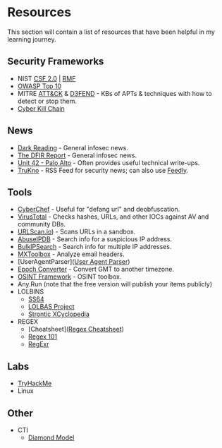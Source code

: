 # Resources
This section will contain a list of resources that have been helpful in my learning journey.

## Security Frameworks
* NIST [CSF 2.0](https://www.nist.gov/cyberframework) | [RMF](https://csrc.nist.gov/projects/risk-management/about-rmf)
* [OWASP Top 10](https://owasp.org/www-project-top-ten/)
* MITRE [ATT&CK](https://attack.mitre.org/) & [D3FEND](https://d3fend.mitre.org/) - KBs of APTs & techniques with how to detect or stop them.
* [Cyber Kill Chain](https://www.lockheedmartin.com/en-us/capabilities/cyber/cyber-kill-chain.html)

## News
* [Dark Reading](https://www.darkreading.com/) - General infosec news. 
* [The DFIR Report](https://thedfirreport.com/) - General infosec news.
* [Unit 42 - Palo Alto](https://unit42.paloaltonetworks.com/) - Often provides useful technical write-ups.
* [TruKno](https://www.trukno.com/dashboard/news) - RSS Feed for security news; can also use [Feedly](https://feedly.com/homepage).

## Tools
* [CyberChef](https://gchq.github.io/CyberChef/) - Useful for "defang url" and deobfuscation. 
* [VirusTotal](https://www.virustotal.com/gui/home/upload) - Checks hashes, URLs, and other IOCs against AV and community DBs.
* [URLScan.io](https://urlscan.io/)) - Scans URLs in a sandbox.
* [AbuseIPDB](https://www.abuseipdb.com/) - Search info for a suspicious IP address.
* [BulkIPSearch](https://www.infobyip.com/ipbulklookup.php) - Search info for multiple IP addresses.
* [MXToolbox](https://mxtoolbox.com/EmailHeaders.aspx) - Analyze email headers.
* [UserAgentParser]([User Agent Parser](https://developers.whatismybrowser.com/useragents/parse/))
* [Epoch Converter](https://www.epochconverter.com/) - Convert GMT to another timezone.
* [OSINT Framework](https://osintframework.com/) - OSINT toolbox. 
* Any.Run (note that the free version will publish your items publicly)
* LOLBINS
  * [SS64](https://ss64.com/)
  * [LOLBAS Project](https://lolbas-project.github.io/)
  * [Strontic XCyclopedia](https://strontic.github.io/xcyclopedia/) 
* REGEX
  * [Cheatsheet]([Regex Cheatsheet](https://developer.mozilla.org/en-US/docs/Web/JavaScript/Guide/Regular_Expressions/Cheatsheet))
  * [Regex 101](https://regex101.com/)
  * [RegExr](https://regexr.com/) 

## Labs
* [TryHackMe](https://tryhackme.com/)
* Linux

## Other 
* CTI
  * [Diamond Model](https://www.threatintel.academy/wp-content/uploads/2020/07/diamond-model.pdf)
